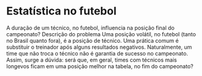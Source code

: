 # Estatística no futebol
A duração de um técnico, no futebol, influencia na posição final do campeonato?
Descrição do problema
Uma posição volátil, no futebol (tanto no Brasil quanto fora), é a posição de técnico. Uma prática comum é substituir o treinador após alguns resultados negativos. Naturalmente, um time que não troca o técnico não é garantia de sucesso no campeonato. Assim, surge a dúvida: será que, em geral, times com técnicos mais longevos ficam em uma posição melhor na tabela, no fim do campeonato?

